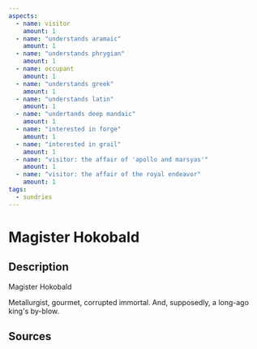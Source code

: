 ```yaml
---
aspects: 
  - name: visitor
    amount: 1
  - name: "understands aramaic"
    amount: 1
  - name: "understands phrygian"
    amount: 1
  - name: occupant
    amount: 1
  - name: "understands greek"
    amount: 1
  - name: "understands latin"
    amount: 1
  - name: "undertands deep mandaic"
    amount: 1
  - name: "interested in forge"
    amount: 1
  - name: "interested in grail"
    amount: 1
  - name: "visitor: the affair of 'apollo and marsyas'"
    amount: 1
  - name: "visitor: the affair of the royal endeavor"
    amount: 1
tags:
  - sundries
---
```

# Magister Hokobald
## Description
Magister Hokobald

Metallurgist, gourmet, corrupted immortal. And, supposedly, a long-ago king's by-blow.
## Sources

